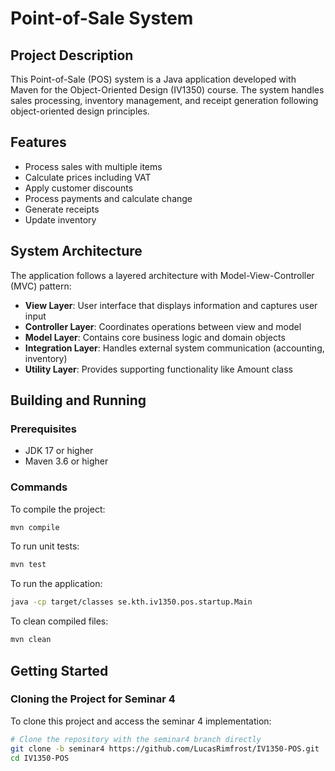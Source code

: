 # Point-of-Sale System

## Project Description
This Point-of-Sale (POS) system is a Java application developed with Maven for the Object-Oriented Design (IV1350) course. The system handles sales processing, inventory management, and receipt generation following object-oriented design principles.

## Features
- Process sales with multiple items
- Calculate prices including VAT
- Apply customer discounts
- Process payments and calculate change
- Generate receipts
- Update inventory

## System Architecture
The application follows a layered architecture with Model-View-Controller (MVC) pattern:

- **View Layer**: User interface that displays information and captures user input
- **Controller Layer**: Coordinates operations between view and model
- **Model Layer**: Contains core business logic and domain objects
- **Integration Layer**: Handles external system communication (accounting, inventory)
- **Utility Layer**: Provides supporting functionality like Amount class

## Building and Running

### Prerequisites
- JDK 17 or higher
- Maven 3.6 or higher

### Commands
To compile the project:
```bash
mvn compile
```
To run unit tests:
```bash
mvn test
```
To run the application:
```bash
java -cp target/classes se.kth.iv1350.pos.startup.Main
```

To clean compiled files:
```bash
mvn clean
```

## Getting Started

### Cloning the Project for Seminar 4
To clone this project and access the seminar 4 implementation:

```bash
# Clone the repository with the seminar4 branch directly
git clone -b seminar4 https://github.com/LucasRimfrost/IV1350-POS.git
cd IV1350-POS

